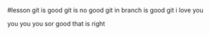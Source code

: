#lesson
git is good
git is no good
git in branch is good
git i love you

you you you sor good
that is right
